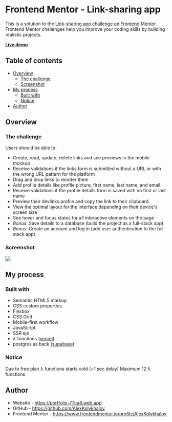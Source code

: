 # Frontend Mentor - Link-sharing app

This is a solution to the [Link-sharing app challenge on Frontend Mentor](https://www.frontendmentor.io/challenges/linksharing-app-Fbt7yweGsT). Frontend Mentor challenges help you improve your coding skills by building realistic projects.

[__Live demo__](https://linksharing-appssr.vercel.app)

## Table of contents

- [Overview](#overview)
  - [The challenge](#the-challenge)
  - [Screenshot](#screenshot)
- [My process](#my-process)
  - [Built with](#built-with)
  - [Notice](#notice)
- [Author](#author)

## Overview

### The challenge

Users should be able to:

- Create, read, update, delete links and see previews in the mobile mockup
- Receive validations if the links form is submitted without a URL or with the wrong URL pattern for the platform
- Drag and drop links to reorder them
- Add profile details like profile picture, first name, last name, and email
- Receive validations if the profile details form is saved with no first or last name
- Preview their devlinks profile and copy the link to their clipboard
- View the optimal layout for the interface depending on their device's screen size
- See hover and focus states for all interactive elements on the page
- *Bonus:* Save details to a database (build the project as a full-stack app)
- *Bonus:* Create an account and log in (add user authentication to the full-stack app)

### Screenshot

![](./public/images/design/mobile-prev.webp)

## My process

### Built with

- Semantic HTML5 markup
- CSS custom properties
- Flexbox
- CSS Grid
- Mobile-first workflow
- JavaScript
- SSR ejs
- λ functions ([vercel](https://vercel.com/))
- postgres as back ([supabase](https://supabase.com/))

### Notice

Due to free plan λ functions starts cold (~1 sec delay)
Maximum 12 λ functions

## Author

- Website - https://portfolio-77ca8.web.app
- GitHub - https://github.com/AlexKolykhalov
- Frontend Mentor - https://www.frontendmentor.io/profile/AlexKolykhalov